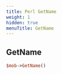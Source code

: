 ```yaml
---
title: Perl GetName
weight: 1
hidden: true
menuTitle: GetName
---
```

## GetName
```perl
$mob->GetName()
```